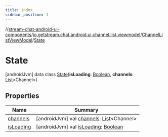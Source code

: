 ```yaml
---
title: index
sidebar_position: 1
---
```

//[stream-chat-android-ui-components](../../../../index.md)/[io.getstream.chat.android.ui.channel.list.viewmodel](../../index.md)/[ChannelListViewModel](../index.md)/[State](index.md)



# State  
 [androidJvm] data class [State](index.md)(**isLoading**: [Boolean](https://kotlinlang.org/api/latest/jvm/stdlib/kotlin/-boolean/index.html), **channels**: [List](https://kotlinlang.org/api/latest/jvm/stdlib/kotlin.collections/-list/index.html)&lt;Channel&gt;)   


## Properties  
  
|  Name |  Summary | 
|---|---|
| <a name="io.getstream.chat.android.ui.channel.list.viewmodel/ChannelListViewModel.State/channels/#/PointingToDeclaration/"></a>[channels](channels.md)| <a name="io.getstream.chat.android.ui.channel.list.viewmodel/ChannelListViewModel.State/channels/#/PointingToDeclaration/"></a> [androidJvm] val [channels](channels.md): [List](https://kotlinlang.org/api/latest/jvm/stdlib/kotlin.collections/-list/index.html)&lt;Channel&gt;   <br/>|
| <a name="io.getstream.chat.android.ui.channel.list.viewmodel/ChannelListViewModel.State/isLoading/#/PointingToDeclaration/"></a>[isLoading](isLoading.md)| <a name="io.getstream.chat.android.ui.channel.list.viewmodel/ChannelListViewModel.State/isLoading/#/PointingToDeclaration/"></a> [androidJvm] val [isLoading](isLoading.md): [Boolean](https://kotlinlang.org/api/latest/jvm/stdlib/kotlin/-boolean/index.html)   <br/>|

